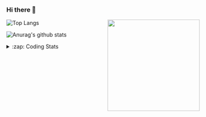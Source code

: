 ### Hi there 👋

<!--
**tao8687/tao8687** is a ✨ _special_ ✨ repository because its `README.md` (this file) appears on your GitHub profile.

Here are some ideas to get you started:

- 🔭 I’m currently working on ...
- 🌱 I’m currently learning ...
- 👯 I’m looking to collaborate on ...
- 🤔 I’m looking for help with ...
- 💬 Ask me about ...
- 📫 How to reach me: ...
- 😄 Pronouns: ...
- ⚡ Fun fact: ...
-->

<img align='right' src="https://media.giphy.com/media/M9gbBd9nbDrOTu1Mqx/giphy.gif" width="240">

  
![Top Langs](https://github-readme-stats.vercel.app/api/top-langs/?username=tao8687&layout=compact&title_color=23238E&text_color=A67D3D)

![Anurag's github stats](https://github-readme-stats.vercel.app/api?username=tao8687&show_icons=true&&text_color=A67D3D&title_color=23238E&show_icons=false&count_private=true&hide=stars)

<details>
  <summary>:zap: Coding Stats</summary>
  <br>
    
<!--START_SECTION:waka-->

```text
From: 15 December 2022 - To: 22 December 2022

C++        2 hrs 39 mins   ████████▒░░░░░░░░░░░░░░░░   33.52 %
C          2 hrs 19 mins   ███████▒░░░░░░░░░░░░░░░░░   29.27 %
Text       1 hr 42 mins    █████▒░░░░░░░░░░░░░░░░░░░   21.44 %
Markdown   57 mins         ███░░░░░░░░░░░░░░░░░░░░░░   12.05 %
Bash       12 mins         ▓░░░░░░░░░░░░░░░░░░░░░░░░   02.53 %
Makefile   5 mins          ▒░░░░░░░░░░░░░░░░░░░░░░░░   01.12 %
```

<!--END_SECTION:waka-->
</details>
